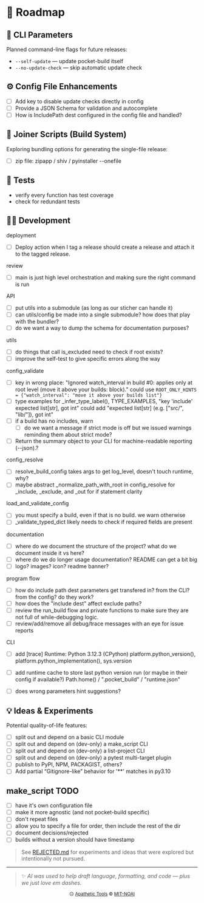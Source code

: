 <!-- Roadmap.md -->
# 🧭 Roadmap

## 🧰 CLI Parameters
Planned command-line flags for future releases:

- `--self-update` — update pocket-build itself
- `--no-update-check` — skip automatic update check

## ⚙️ Config File Enhancements

- [ ] Add key to disable update checks directly in config
- [ ] Provide a JSON Schema for validation and autocomplete
- [ ] How is IncludePath dest configured in the config file and handled?

## 🧩 Joiner Scripts (Build System)
Exploring bundling options for generating the single-file release:

- [ ] zip file: zipapp / shiv / pyinstaller --onefile

## 🧪 Tests
- verify every function has test coverage
- check for redundant tests


## 🧑‍💻 Development


deployment
  - [ ] Deploy action when I tag a release should create a release and attach it to the tagged release.

review
  - [ ] main is just high level orchestration and making sure the right command is run
  
API
  - [ ] put utils into a submodule (as long as our sticher can handle it)
  - [ ] can utils/config be made into a single submodule? how does that play with the bundler?
  - [ ] do we want a way to dump the schema for documentation purposes?

utils
  - [ ] do things that call is_excluded need to check if root exists?
  - [ ] improve the self-test to give specific errors along the way

config_validate
  - [ ] key in wrong place: "Ignored watch_interval in build #0: applies only at root level (move it above your builds: block)." could use `ROOT_ONLY_HINTS = {"watch_interval": "move it above your builds list"}`
  - [ ] type examples for _infer_type_label(), TYPE_EXAMPLES, "key 'include' expected list[str], got int" could add "expected list[str] (e.g. ["src/", "lib/"]), got int"
  - [ ] if a build has no includes, warn
    - [ ] do we want a message if strict mode is off but we issued warnings reminding them about strict mode?
  - [ ] Return the summary object to your CLI for machine-readable reporting (--json).?

config_resolve
  - [ ] resolve_build_config takes args to get log_level, doesn't touch runtime, why?
  - [ ] maybe abstract _normalize_path_with_root in config_resolve for _include, _exclude, and _out for if statement clarity

load_and_validate_config
  - [ ] you must specify a build, even if that is no build. we warn otherwise
  - [ ] _validate_typed_dict likely needs to check if required fields are present

documentation
  - [ ] where do we document the structure of the project? what do we document inside it vs here?
  - [ ] where do we do longer usage documentation? README can get a bit big
  - [ ] logo? images? icon? readme banner?

program flow
  - [ ] how do include path dest parameters get transfered in? from the CLI? from the config? do they work?
  - [ ] how does the "include dest" affect exclude paths?
  - [ ] review the run_build flow and private functions to make sure they are not full of while-debugging logic.
  - [ ] review/add/remove all debug/trace messages with an eye for issue reports

CLI
  - [ ] add [trace] Runtime: Python 3.12.3 (CPython)
      platform.python_version(), platform.python_implementation(), sys.version
  - [ ] add runtime cache to store last python version run (or maybe in their config if available?)
      Path.home() / ".pocket_build" / "runtime.json"
  - [ ] does wrong parameters hint suggestions?


## 💡 Ideas & Experiments
Potential quality-of-life features:

- [ ] split out and depend on a basic CLI module
- [ ] split out and depend on (dev-only) a make_script CLI
- [ ] split out and depend on (dev-only) a list-project CLI
- [ ] split out and depend on (dev-only) a pytest multi-target plugin
- [ ] publish to PyPI, NPM, PACKAGIST, others?
- [ ] Add partial “Gitignore-like” behavior for '**' matches in py3.10

## make_script TODO

- [ ] have it's own configuration file
- [ ] make it more agnostic (and not pocket-build specific)
- [ ] don't repeat files
- [ ] allow you to specify a file for order, then include the rest of the dir
- [ ] document decisions/rejected
- [ ] builds without a version should have timestamp

> See [REJECTED.md](REJECTED.md) for experiments and ideas that were explored but intentionally not pursued.

---

> ✨ *AI was used to help draft language, formatting, and code — plus we just love em dashes.*

<p align="center">
  <sub>😐 <a href="https://apathetic-tools.github.io/">Apathetic Tools</a> © <a href="./LICENSE">MIT-NOAI</a></sub>
</p>
